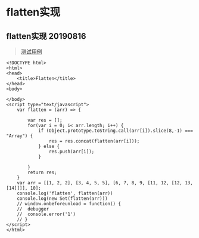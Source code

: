 # flatten实现

## flatten实现 20190816
> [测试用例](https://github.com/wanwusangzhi/WebStudy/blob/master/dayTest/commonTest/flatten.html)

```
<!DOCTYPE html>
<html>
<head>
	<title>Flatten</title>
</head>
<body>

</body>
<script type="text/javascript">
	var flatten = (arr) => {

		var res = [];
		for(var i = 0; i< arr.length; i++) {
			if (Object.prototype.toString.call(arr[i]).slice(8,-1) === "Array") {
				res = res.concat(flatten(arr[i]));
	    	} else {
				res.push(arr[i]);
			}
		
		}
		return res;
	}
	var arr = [[1, 2, 2], [3, 4, 5, 5], [6, 7, 8, 9, [11, 12, [12, 13, [14]]]], 10];
	console.log('flatten', flatten(arr))
	console.log(new Set(flatten(arr)))
	// window.onbeforeunload = function() {
	// 	debugger
	// 	console.error('1')
	// }
</script>
</html>
```